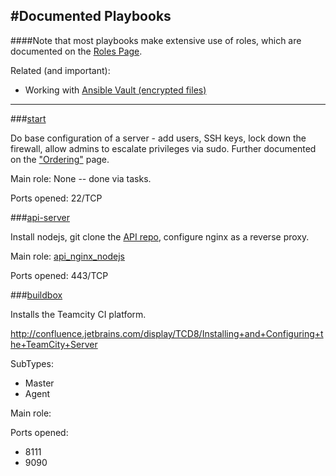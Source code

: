 #Documented Playbooks
---------------------


####Note that most playbooks make extensive use of roles, which are documented on the [Roles Page](./Roles.md).


Related (and important): 

+ Working with [Ansible Vault (encrypted files)](./Vault.md)

-----

###[start](https://github.com/augmate/ansible/blob/master/playbooks/start.yml)

Do base configuration of a server - add users, SSH keys, lock down the firewall, allow admins to escalate privileges via sudo.  Further documented on the ["Ordering"](./Ordering.md) page.


Main role: None -- done via tasks.

Ports opened: 22/TCP


###[api-server](https://github.com/augmate/ansible/blob/master/playbooks/api-server.yml)

Install nodejs, git clone the [API repo](https://github.com/augmate/api), configure nginx as a reverse proxy.

Main role: [api_nginx_nodejs](https://github.com/augmate/ansible/tree/master/playbooks/roles/api_nginx_nodejs)

Ports opened: 443/TCP


###[buildbox](https://github.com/augmate/ansible/blob/master/playbooks/buildbox.yml)

Installs the Teamcity CI platform. 

http://confluence.jetbrains.com/display/TCD8/Installing+and+Configuring+the+TeamCity+Server

SubTypes:

+ Master
+ Agent 

Main role: 

Ports opened:

+ 8111
+ 9090

